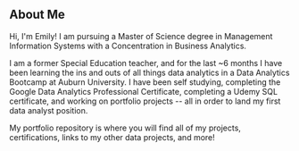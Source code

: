 ## About Me
Hi, I'm Emily! I am pursuing a Master of Science degree in Management Information Systems with a Concentration in Business Analytics. 

I am a former Special Education teacher, and for the last ~6 months I have been learning the ins and outs of all things data analytics in a Data Analytics Bootcamp at Auburn University. I have been self studying, completing the Google Data Analytics Professional Certificate, completing a Udemy SQL certificate, and working on portfolio projects -- all in order to land my first data analyst position. 

My portfolio repository is where you will find all of my projects, certifications, links to my other data projects, and more!
